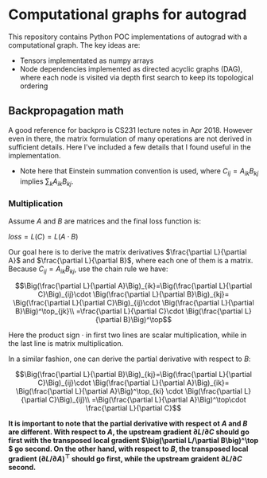 # Computational graphs for autograd

This repository contains Python POC implementations of autograd with a computational graph. The key ideas are: 
- Tensors implementated as numpy arrays
- Node dependencies implemented as directed acyclic graphs (DAG), where each node is visited via depth first search to keep its topological ordering

## Backpropagation math

A good reference for backpro is CS231 lecture notes in Apr 2018. However even in there, the matrix formulation of many operations are not derived in sufficient details. Here I've included a few details that I found useful in the implementation. 
- Note here that Einstein summation convention is used, where $C_{ij}=A_{ik}B_{kj}$ implies $\sum_kA_{ik}B_{kj}$. 

### Multiplication

Assume $A$ and $B$ are matrices and the final loss function is: 

$loss=L(C)=L(A\cdot B)$

Our goal here is to derive the matrix derivatives $\frac{\partial L}{\partial A}$ and $\frac{\partial L}{\partial B}$, where each one of them is a matrix. Because $C_{ij}=A_{ik}B_{kj}$, use the chain rule we have: 

$$\Big(\frac{\partial L}{\partial A}\Big)_{ik}=\Big(\frac{\partial L}{\partial C}\Big)_{ij}\cdot \Big(\frac{\partial L}{\partial B}\Big)_{kj}= \Big(\frac{\partial L}{\partial C}\Big)_{ij}\cdot \Big(\frac{\partial L}{\partial B}\Big)^\top_{jk}\\
=\frac{\partial L}{\partial C}\cdot \Big(\frac{\partial L}{\partial B}\Big)^\top$$

Here the product sign $\cdot$ in first two lines are scalar multiplication, while in the last line is matrix multiplication. 

In a similar fashion, one can derive the partial derivative with respect to $B$: 

$$\Big(\frac{\partial L}{\partial B}\Big)_{kj}=\Big(\frac{\partial L}{\partial C}\Big)_{ij}\cdot \Big(\frac{\partial L}{\partial A}\Big)_{ik}= \Big(\frac{\partial L}{\partial A}\Big)^\top_{ki} \cdot \Big(\frac{\partial L}{\partial C}\Big)_{ij}\\
=\Big(\frac{\partial L}{\partial A}\Big)^\top\cdot \frac{\partial L}{\partial C}$$

**It is important to note that the partial derivative with respect ot $A$ and $B$ are different. With respect to $A$, the upstream gradient $\partial L/\partial C$ should go first with the transposed local gradient $\big(\partial L/\partial B\big)^\top $ go second. On the other hand, with respect to $B$, the transposed local gradient $\big(\partial L/\partial A\big)^\top$ should go first, while the upstream graident $\partial L/\partial C$ second.**

